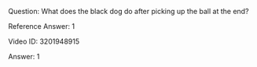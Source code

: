 Question: What does the black dog do after picking up the ball at the end?

Reference Answer: 1

Video ID: 3201948915

Answer: 1

